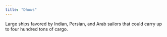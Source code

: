 ```yaml
---
title: "Dhows"
---
```

Large ships favored by Indian, Persian, and Arab sailors that could carry up to four hundred tons of cargo.

